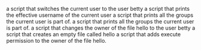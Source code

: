 a script that switches the current user to the user betty
a script that prints the effective username of the current user
a script that prints all the groups the current user is part of.
a script that prints all the groups the current user is part of.
a script that changes the owner of the file hello to the user betty
 a script that creates an empty file called hello
a script that adds execute permission to the owner of the file hello.
